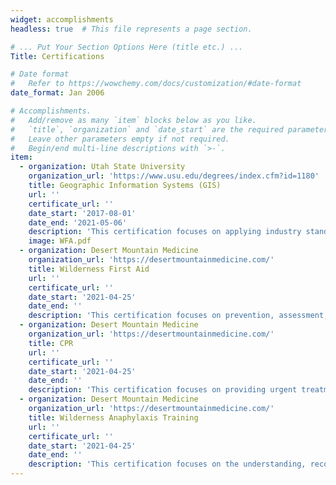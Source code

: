 ```yaml
---
widget: accomplishments
headless: true  # This file represents a page section.

# ... Put Your Section Options Here (title etc.) ...
Title: Certifications

# Date format
#   Refer to https://wowchemy.com/docs/customization/#date-format
date_format: Jan 2006

# Accomplishments.
#   Add/remove as many `item` blocks below as you like.
#   `title`, `organization` and `date_start` are the required parameters.
#   Leave other parameters empty if not required.
#   Begin/end multi-line descriptions with `>-`.
item:
  - organization: Utah State University 
    organization_url: 'https://www.usu.edu/degrees/index.cfm?id=1180'
    title: Geographic Information Systems (GIS)
    url: ''
    certificate_url: ''
    date_start: '2017-08-01'
    date_end: '2021-05-06'
    description: 'This certification focuses on applying industry standard GIS and remote sensing tools to natural resource issues.'
    image: WFA.pdf
  - organization: Desert Mountain Medicine
    organization_url: 'https://desertmountainmedicine.com/'
    title: Wilderness First Aid
    url: ''
    certificate_url: ''
    date_start: '2021-04-25'
    date_end: ''
    description: 'This certification focuses on prevention, assessment, and treatment of environmental illnesses, recognizing, and stabilizing life threats caused by trauma as well as calling for rescue in the event of a wilderness emergency.'
  - organization: Desert Mountain Medicine
    organization_url: 'https://desertmountainmedicine.com/'
    title: CPR
    url: ''
    certificate_url: ''
    date_start: '2021-04-25'
    date_end: ''
    description: 'This certification focuses on providing urgent treatment of life threatening cardiac emergencies.'
  - organization: Desert Mountain Medicine
    organization_url: 'https://desertmountainmedicine.com/'
    title: Wilderness Anaphylaxis Training
    url: ''
    certificate_url: ''
    date_start: '2021-04-25'
    date_end: ''
    description: 'This certification focuses on the understanding, recognition, and treatment of anaphylaxis as well as emergency follow-up procedures.'
---
```

